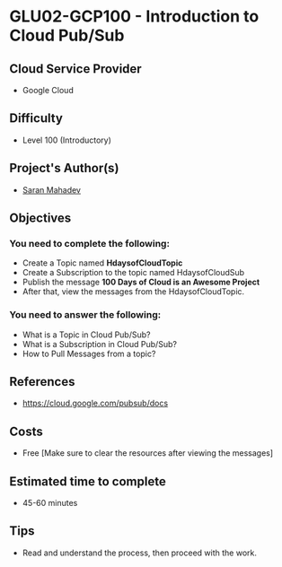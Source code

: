 # GLU02-GCP100 - Introduction to Cloud Pub/Sub


## Cloud Service Provider

- Google Cloud

## Difficulty

- Level 100 (Introductory)

## Project's Author(s)

- [Saran Mahadev](https://github.com/saranmahadev)

## Objectives

### You need to complete the following:

- Create a Topic named **HdaysofCloudTopic**
- Create a Subscription to the topic named HdaysofCloudSub 
- Publish the message **100 Days of Cloud is an Awesome Project**
- After that, view the messages from the HdaysofCloudTopic.

### You need to answer the following:

- What is a Topic in Cloud Pub/Sub?
- What is a Subscription in Cloud Pub/Sub?
- How to Pull Messages from a topic?

## References

- https://cloud.google.com/pubsub/docs

## Costs

- Free  [Make sure to clear the resources after viewing the messages]

## Estimated time to complete

- 45-60 minutes

## Tips

-  Read and understand the process, then proceed with the work.